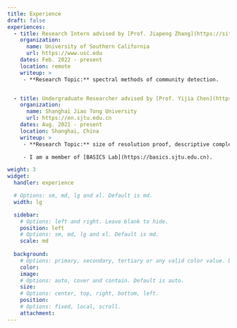 ```yaml
---
title: Experience
draft: false
experiences:
  - title: Research Intern advised by [Prof. Jiapeng Zhang](https://sites.google.com/site/jiapeng0708)
    organization:
      name: University of Southern California
      url: https://www.usc.edu
    dates: Feb. 2022 - present
    location: remote
    writeup: >
     - **Research Topic:** spectral methods of community detection.


  - title: Undergraduate Researcher advised by [Prof. Yijia Chen](https://basics.sjtu.edu.cn/~chen)
    organization:
      name: Shanghai Jiao Tong University
      url: https://en.sjtu.edu.cn
    dates: Aug. 2021 - present
    location: Shanghai, China
    writeup: >
     - **Research Topic:** size of resolution proof, descriptive complexity of parity games.

     - I am a member of [BASICS Lab](https://basics.sjtu.edu.cn).

weight: 3
widget:
  handler: experience

  # Options: sm, md, lg and xl. Default is md.
  width: lg

  sidebar:
    # Options: left and right. Leave blank to hide.
    position: left
    # Options: sm, md, lg and xl. Default is md.
    scale: md
  
  background:
    # Options: primary, secondary, tertiary or any valid color value. Default is primary.
    color:
    image:
    # Options: auto, cover and contain. Default is auto.
    size:
    # Options: center, top, right, bottom, left.
    position:
    # Options: fixed, local, scroll.
    attachment: 
---
```

